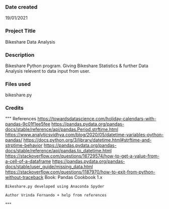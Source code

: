 ### Date created
19/01/2021

### Project Title
Bikeshare Data Analysis

### Description
Bikeshare Python program. Giving Bikeshare Statistics & further
Data Analysis relevent to data input from user.

### Files used
bikeshare.py

### Credits
"""
    References
    https://towardsdatascience.com/holiday-calendars-with-pandas-9c01f1ee5fee
    https://pandas.pydata.org/pandas-docs/stable/reference/api/pandas.Period.strftime.html
    https://www.analyticsvidhya.com/blog/2020/05/datetime-variables-python-pandas/
    https://docs.python.org/3/library/datetime.html#strftime-and-strptime-behavior
    https://pandas.pydata.org/pandas-docs/stable/reference/api/pandas.to_datetime.html
    https://stackoverflow.com/questions/16729574/how-to-get-a-value-from-a-cell-of-a-dataframe
    https://pandas.pydata.org/pandas-docs/stable/user_guide/missing_data.html
    https://stackoverflow.com/questions/1187970/how-to-exit-from-python-without-traceback
    Book: Pandas Cookbook 1.x


    Bikeshare.py developed using Anaconda Spyder
    
    Author Vrinda Fernando + help from references
     

"""  

